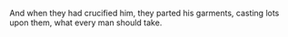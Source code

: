 And when they had crucified him, they parted his garments, casting lots upon them, what every man should take.
